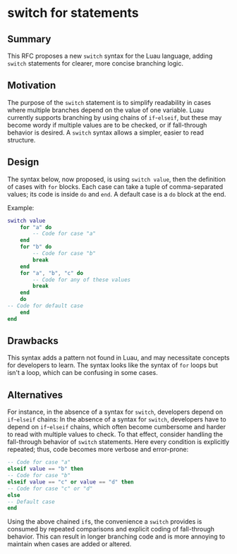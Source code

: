 # switch for statements

## Summary

This RFC proposes a new `switch` syntax for the Luau language, adding `switch` statements for clearer, more concise branching logic.

## Motivation

The purpose of the `switch` statement is to simplify readability in cases where multiple branches depend on the value of one variable. Luau currently supports branching by using chains of `if`-`elseif`, but these may become wordy if multiple values are to be checked, or if fall-through behavior is desired. A `switch` syntax allows a simpler, easier to read structure.

## Design

The syntax below, now proposed, is using `switch value`, then the definition of cases with `for` blocks. Each case can take a tuple of comma-separated values; its code is inside `do` and `end`. A default case is a `do` block at the end.

Example:

```lua
switch value
    for "a" do
        -- Code for case "a"
    end
    for "b" do
        -- Code for case "b"
        break
    end
    for "a", "b", "c" do
        -- Code for any of these values
        break
    end
    do
-- Code for default case
    end
end
```

## Drawbacks

This syntax adds a pattern not found in Luau, and may necessitate concepts for developers to learn. The syntax looks like the syntax of `for` loops but isn't a loop, which can be confusing in some cases.

## Alternatives

For instance, in the absence of a syntax for `switch`, developers depend on `if`-`elseif` chains: In the absence of a syntax for `switch`, developers have to depend on `if`-`elseif` chains, which often become cumbersome and harder to read with multiple values to check. To that effect, consider handling the fall-through behavior of `switch` statements. Here every condition is explicitly repeated; thus, code becomes more verbose and error-prone:

```lua if value == "a" then
-- Code for case "a"
elseif value == "b" then
-- Code for case "b"
elseif value == "c" or value == "d" then
-- Code for case "c" or "d"
else
-- Default case
end
```

Using the above chained `if`s, the convenience a `switch` provides is consumed by repeated comparisons and explicit coding of fall-through behavior. This can result in longer branching code and is more annoying to maintain when cases are added or altered.
